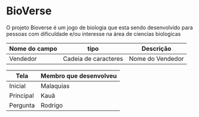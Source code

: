 # BioVerse
O projeto Bioverse é um jogo de biologia que esta sendo desenvolvido para pessoas com dificuldade e/ou interesse na área de ciencias biologicas 

|Nome do campo|tipo|Descrição|
|-------------|----|---------|
Vendedor|Cadeia de caracteres|Nome do Vendedor

|Tela|Membro que desenvolveu|
|---------|---------|
Inicial|Malaquias
Principal |Kauã
Pergunta|Rodrigo
